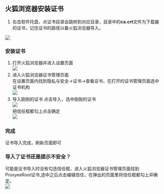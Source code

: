 ## 火狐浏览器安装证书
1. 右击软件托盘，点证书目录会跳转到对应目录，目录中的**ca.crt**文件为下载器的证书，记住证书的路径以备火狐浏览器导入。

![](https://github.com/monkeyWie/proxyee-down/raw/master/.guide/common/ca/firefox/imgs/1-1.png)    
### 安装证书
1. 打开火狐浏览器并进入设置页面  
![](https://github.com/monkeyWie/proxyee-down/raw/master/.guide/common/ca/firefox/imgs/2-1.png)  
2. 进入火狐浏览器证书管理页面  
在设置页面内找到隐私与安全->证书->查看证书，在打开的证书管理页面选中证书机构  
![](https://github.com/monkeyWie/proxyee-down/raw/master/.guide/common/ca/firefox/imgs/2-2.png)  
3. 导入刚刚的证书
点击导入，选中刚刚的证书  
![](https://github.com/monkeyWie/proxyee-down/raw/master/.guide/common/ca/firefox/imgs/2-3-1.png)  
把信任框都勾上点击确定  
![](https://github.com/monkeyWie/proxyee-down/raw/master/.guide/common/ca/firefox/imgs/2-3-2.png)  
### 完成
证书导入完成，刷新页面即可
### 导入了证书还是提示不安全？
可能是证书导入时没有勾选信任框，进入火狐浏览器证书管理页面找到ProxyeeRoot证书,选中之后点击编辑信任，在弹出的页面里将信任框都勾上并确定。    
![](https://github.com/monkeyWie/proxyee-down/raw/master/.guide/common/ca/firefox/imgs/4-1.png)  